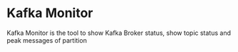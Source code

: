 # Kafka Monitor

Kafka Monitor is the tool to show Kafka Broker status, show topic status and peak messages of partition
